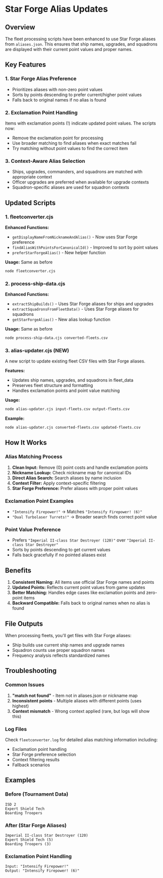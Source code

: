 # Star Forge Alias Updates

## Overview

The fleet processing scripts have been enhanced to use Star Forge aliases from `aliases.json`. This ensures that ship names, upgrades, and squadrons are displayed with their current point values and proper names.

## Key Features

### 1. Star Forge Alias Preference
- Prioritizes aliases with non-zero point values
- Sorts by points descending to prefer current/higher point values
- Falls back to original names if no alias is found

### 2. Exclamation Point Handling
Items with exclamation points (!) indicate updated point values. The scripts now:
- Remove the exclamation point for processing
- Use broader matching to find aliases when exact matches fail
- Try matching without point values to find the correct item

### 3. Context-Aware Alias Selection
- Ships, upgrades, commanders, and squadrons are matched with appropriate context
- Officer upgrades are preferred when available for upgrade contexts
- Squadron-specific aliases are used for squadron contexts

## Updated Scripts

### 1. fleetconverter.cjs
**Enhanced Functions:**
- `getDisplayNameFromNicknameAndAlias()` - Now uses Star Forge preference
- `findAliasWithPointsForCanonicalId()` - Improved to sort by point values
- `preferStarForgeAlias()` - New helper function

**Usage:** Same as before
```bash
node fleetconverter.cjs
```

### 2. process-ship-data.cjs
**Enhanced Functions:**
- `extractShipBuilds()` - Uses Star Forge aliases for ships and upgrades
- `extractSquadronsFromFleetData()` - Uses Star Forge aliases for squadrons
- `getStarForgeAlias()` - New alias lookup function

**Usage:** Same as before
```bash
node process-ship-data.cjs converted-fleets.csv
```

### 3. alias-updater.cjs (NEW)
A new script to update existing fleet CSV files with Star Forge aliases.

**Features:**
- Updates ship names, upgrades, and squadrons in fleet_data
- Preserves fleet structure and formatting
- Handles exclamation points and point value matching

**Usage:**
```bash
node alias-updater.cjs input-fleets.csv output-fleets.csv
```

**Example:**
```bash
node alias-updater.cjs converted-fleets.csv updated-fleets.csv
```

## How It Works

### Alias Matching Process
1. **Clean Input:** Remove (0) point costs and handle exclamation points
2. **Nickname Lookup:** Check nickname map for canonical IDs
3. **Direct Alias Search:** Search aliases by name inclusion
4. **Context Filter:** Apply context-specific filtering
5. **Star Forge Preference:** Prefer aliases with proper point values

### Exclamation Point Examples
- `"Intensify Firepower!"` → Matches `"Intensify Firepower! (6)"`
- `"Dual Turbolaser Turrets!"` → Broader search finds correct point value

### Point Value Preference
- Prefers `"Imperial II-class Star Destroyer (120)"` over `"Imperial II-class Star Destroyer"`
- Sorts by points descending to get current values
- Falls back gracefully if no pointed aliases exist

## Benefits

1. **Consistent Naming:** All items use official Star Forge names and points
2. **Updated Points:** Reflects current point values from game updates
3. **Better Matching:** Handles edge cases like exclamation points and zero-point items
4. **Backward Compatible:** Falls back to original names when no alias is found

## File Outputs

When processing fleets, you'll get files with Star Forge aliases:
- Ship builds use current ship names and upgrade names
- Squadron counts use proper squadron names
- Frequency analysis reflects standardized names

## Troubleshooting

### Common Issues
1. **"match not found"** - Item not in aliases.json or nickname map
2. **Inconsistent points** - Multiple aliases with different points (uses highest)
3. **Context mismatch** - Wrong context applied (rare, but logs will show this)

### Log Files
Check `fleetconverter.log` for detailed alias matching information including:
- Exclamation point handling
- Star Forge preference selection
- Context filtering results
- Fallback scenarios

## Examples

### Before (Tournament Data)
```
ISD 2
Expert Shield Tech
Boarding Troopers
```

### After (Star Forge Aliases)
```
Imperial II-class Star Destroyer (120)
Expert Shield Tech (5)
Boarding Troopers (3)
```

### Exclamation Point Handling
```
Input: "Intensify Firepower!"
Output: "Intensify Firepower! (6)"
``` 